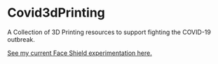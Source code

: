 # Covid3dPrinting

A Collection of 3D Printing resources to support fighting the COVID-19 outbreak.

[See my current Face Shield experimentation here.](https://github.com/jsfour/Covid3dPrinting/blob/master/face-shields.md)
